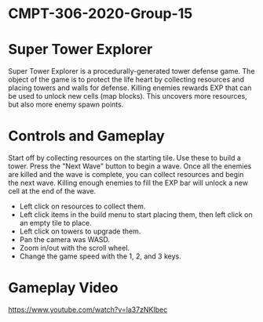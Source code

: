 # CMPT-306-2020-Group-15

# Super Tower Explorer
Super Tower Explorer is a procedurally-generated tower defense game. The object of the game is to protect the life heart by collecting resources and placing towers and walls for defense. Killing enemies rewards EXP that can be used to unlock new cells (map blocks). This uncovers more resources, but also more enemy spawn points.

# Controls and Gameplay
Start off by collecting resources on the starting tile. Use these to build a tower. Press the "Next Wave" button to begin a wave. Once all the enemies are killed and the wave is complete, you can collect resources and begin the next wave. Killing enough enemies to fill the EXP bar will unlock a new cell at the end of the wave.

- Left click on resources to collect them.
- Left click items in the build menu to start placing them, then left click on an empty tile to place.
- Left click on towers to upgrade them.
- Pan the camera was WASD.
- Zoom in/out with the scroll wheel.
- Change the game speed with the 1, 2, and 3 keys.

# Gameplay Video
https://www.youtube.com/watch?v=la37zNKIbec
